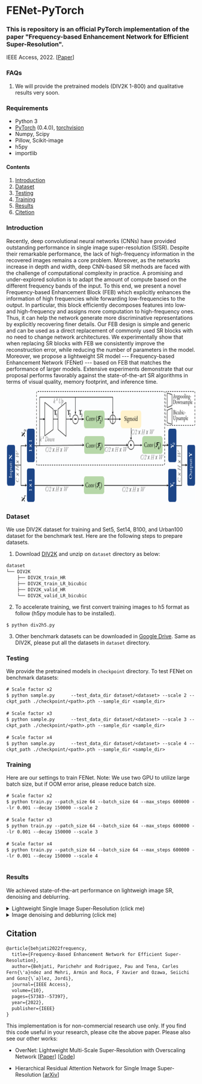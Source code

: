 # FENet-PyTorch
### **This is repository is an official PyTorch implementation of the paper "Frequency-based Enhancement Network for Efficient Super-Resolution".**
IEEE Access, 2022. [[Paper](https://ieeexplore.ieee.org/document/9778017)] 



 ### FAQs
1. We will provide the pretrained models (DIV2K 1-800) and qualitative results very soon. 

### Requirements
- Python 3
- [PyTorch](https://github.com/pytorch/pytorch) (0.4.0), [torchvision](https://github.com/pytorch/vision)
- Numpy, Scipy
- Pillow, Scikit-image
- h5py
- importlib


#### Contents
1. [Introduction](#Introduction)
1. [Dataset](#Dataset)
1. [Testing](#Testing)
1. [Training](#Training)
1. [Results](#Results)
1. [Citetion](#Citetion)


### Introduction 
Recently, deep convolutional neural networks (CNNs) have provided outstanding performance in single image super-resolution (SISR). Despite their remarkable performance, the lack of high-frequency information in the recovered images remains a core problem. Moreover, as the networks increase in depth and width, deep CNN-based SR methods are faced with the challenge of computational complexity in practice. A promising and under-explored solution is to adapt the amount of compute based on the different frequency bands of the input. To this end, we present a novel Frequency-based Enhancement Block (FEB) which explicitly enhances the information of high frequencies while forwarding low-frequencies to the output. In particular, this block efficiently decomposes features into low- and high-frequency and assigns more computation to high-frequency ones. Thus, it can help the network generate more discriminative representations by explicitly recovering finer details. Our FEB design is simple and generic and can be used as a direct replacement of commonly used SR blocks with no need to change network architectures.  We experimentally show that when replacing SR blocks with FEB we consistently improve the reconstruction error, while reducing the number of parameters in the model. Moreover, we propose a lightweight SR model --- Frequency-based Enhancement Network (FENet) --- based on FEB that matches the performance of larger models. Extensive experiments demonstrate that our proposal performs favorably against the state-of-the-art SR algorithms in terms of visual quality, memory footprint, and inference time. 
<div align="center">
  <img src="assets/Block_F.png" width="830", height="300">
</div>

### Dataset
We use DIV2K dataset for training and Set5, Set14, B100, and Urban100 dataset for the benchmark test. Here are the following steps to prepare datasets.

1. Download [DIV2K](https://data.vision.ee.ethz.ch/cvl/DIV2K) and unzip on `dataset` directory as below:
  ```
  dataset
  └── DIV2K
      ├── DIV2K_train_HR
      ├── DIV2K_train_LR_bicubic
      ├── DIV2K_valid_HR
      └── DIV2K_valid_LR_bicubic
  ```
2. To accelerate training, we first convert training images to h5 format as follow (h5py module has to be installed).
```shell
$ python div2h5.py
```
3. Other benchmark datasets can be downloaded in [Google Drive](https://drive.google.com/drive/folders/1t2le0-Wz7GZQ4M2mJqmRamw5o4ce2AVw?usp=sharing). Same as DIV2K, please put all the datasets in `dataset` directory.


### Testing
We provide the pretrained models in `checkpoint` directory. To test FENet on benchmark datasets:
```shell
# Scale factor x2
$ python sample.py      --test_data_dir dataset/<dataset> --scale 2 --ckpt_path ./checkpoint/<path>.pth --sample_dir <sample_dir>

# Scale factor x3                
$ python sample.py      --test_data_dir dataset/<dataset> --scale 3 --ckpt_path ./checkpoint/<path>.pth --sample_dir <sample_dir>

# Scale factor x4
$ python sample.py      --test_data_dir dataset/<dataset> --scale 4 --ckpt_path ./checkpoint/<path>.pth --sample_dir <sample_dir>
```
### Training
Here are our settings to train FENet. Note: We use two GPU to utilize large batch size, but if OOM error arise, please reduce batch size.
```shell
# Scale factor x2
$ python train.py --patch_size 64 --batch_size 64 --max_steps 600000 --lr 0.001 --decay 150000 --scale 2  

# Scale factor x3
$ python train.py --patch_size 64 --batch_size 64 --max_steps 600000 --lr 0.001 --decay 150000 --scale 3  

# Scale factor x4
$ python train.py --patch_size 64 --batch_size 64 --max_steps 600000 --lr 0.001 --decay 150000 --scale 4                 
                      
 ```

### Results
We achieved state-of-the-art performance on lightweigh image SR, denoising and deblurring.
<details>
<summary>Lightweight Single Image Super-Resolution (click me)</summary>
<p align="center">
  <img width="800" src="assets/results.png">
  <img width="700" height="500" src="assets/BI.png">
</p>
</details>

<details>
<summary>Image denoising and deblurring (click me)</summary>
<p align="center">
  <img width="900" src="assets/BDN.png">
</p>
  </details>

   
## Citation
```
@article{behjati2022frequency,
  title={Frequency-Based Enhancement Network for Efficient Super-Resolution},
  author={Behjati, Parichehr and Rodriguez, Pau and Tena, Carles Fern{\'a}ndez and Mehri, Armin and Roca, F Xavier and Ozawa, Seiichi and Gonz{\`a}lez, Jordi},
  journal={IEEE Access},
  volume={10},
  pages={57383--57397},
  year={2022},
  publisher={IEEE}
}
```
This implementation is for non-commercial research use only. If you find this code useful in your research, please cite the above paper. Please also see our other works:

- OverNet: Lightweight Multi-Scale Super-Resolution with Overscaling Network [[Paper](https://openaccess.thecvf.com/content/WACV2021/papers/Behjati_OverNet_Lightweight_Multi-Scale_Super-Resolution_With_Overscaling_Network_WACV_2021_paper.pdf)] 
[[Code](https://github.com/pbehjatii/OverNet-PyTorch)] 

- Hierarchical Residual Attention Network for Single Image Super-Resolution [[arXiv](https://arxiv.org/abs/2012.04578)]





 

